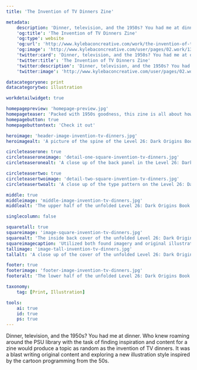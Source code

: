 ```yaml
---
title: 'The Invention of TV Dinners Zine'

metadata:
    description: 'Dinner, television, and the 1950s? You had me at dinner. Who knew roaming around the PSU library with the task of finding inspiration and content for a zine would produce a topic as random as the invention of TV dinners. It was a blast writing original content and exploring a new illustration style inspired by the cartoon programming from the 50s.'
    'og:title': 'The Invention of TV Dinners Zine'
    'og:type': website
    'og:url': 'http://www.kylebaconcreative.com/work/the-invention-of-tv-dinners-zine/'
    'og:image': 'http://www.kylebaconcreative.com/user/pages/02.work/13.the-invention-of-tv-dinners-zine/image-tall-invention-tv-dinners.jpg'
    'twitter:card': 'Dinner, television, and the 1950s? You had me at dinner. Who knew roaming around the PSU library with the task of finding inspiration and content for a zine would produce a topic as random as the invention of TV dinners. It was a blast writing original content and exploring a new illustration style inspired by the cartoon programming from the 50s.'
    'twitter:title': 'The Invention of TV Dinners Zine'
    'twitter:description': 'Dinner, television, and the 1950s? You had me at dinner. Who knew roaming around the PSU library with the task of finding inspiration and content for a zine would produce a topic as random as the invention of TV dinners. It was a blast writing original content and exploring a new illustration style inspired by the cartoon programming from the 50s.'
    'twitter:image': 'http://www.kylebaconcreative.com/user/pages/02.work/13.the-invention-of-tv-dinners-zine/image-tall-invention-tv-dinners.jpg'

datacategoryone: print
datacategorytwo: illustration

workdetailwidget: true

homepagepreview: 'homepage-preview.jpg'
homepageteaser: 'Packed with 1950s goodness, this zine is all about how TV dinners came to be. An overall look from its initial inception all the way to the packaging. Coming soon to a color TV near you.'
homepagebutton: true
homepagebuttontext: 'Check it out'

heroimage: 'header-image-invention-tv-dinners.jpg'
heroimagealt: 'A picture of the spine of the Level 26: Dark Origins Book Cover redesign.'

circleteaserone: true
circleteaseroneimage: 'detail-one-square-invention-tv-dinners.jpg'
circleteaseronealt: 'A close up of the back panel in the Level 26: Dark Origins Book Cover redesign.'

circleteasertwo: true
circleteasertwoimage: 'detail-two-square-invention-tv-dinners.jpg'
circleteasertwoalt: 'A close up of the type pattern on the Level 26: Dark Origins Book Cover redesign.'

middle: true
middleimage: 'middle-image-invention-tv-dinners.jpg'
middlealt: 'The upper half of the unfolded Level 26: Dark Origins Book Cover redesign.'

singlecolumn: false

squaretall: true
squareimage: 'image-square-invention-tv-dinners.jpg'
squarealt: 'The inside back cover of the unfolded Level 26: Dark Origins Book Cover redesign.'
squareimagecaption: 'Utilized both found imagery and original illustration as an ode to the almighty TV dinner. Content was written by the designer as well. Oh, and HOLY TEXTURE BATMAN!'
tallimage: 'image-tall-invention-tv-dinners.jpg'
tallalt: 'A close up of the cover of the unfolded Level 26: Dark Origins Book Cover redesign.'

footer: true
footerimage: 'footer-image-invention-tv-dinners.jpg'
footeralt: 'The lower half of the unfolded Level 26: Dark Origins Book Cover redesign.'

taxonomy:
    tag: [Print, Illustration]

tools:
    ai: true
    id: true
    ps: true
---
```

Dinner, television, and the 1950s? You had me at dinner. Who knew roaming around the PSU library with the task of finding inspiration and content for a zine would produce a topic as random as the invention of TV dinners. It was a blast writing original content and exploring a new illustration style inspired by the cartoon programming from the 50s.
